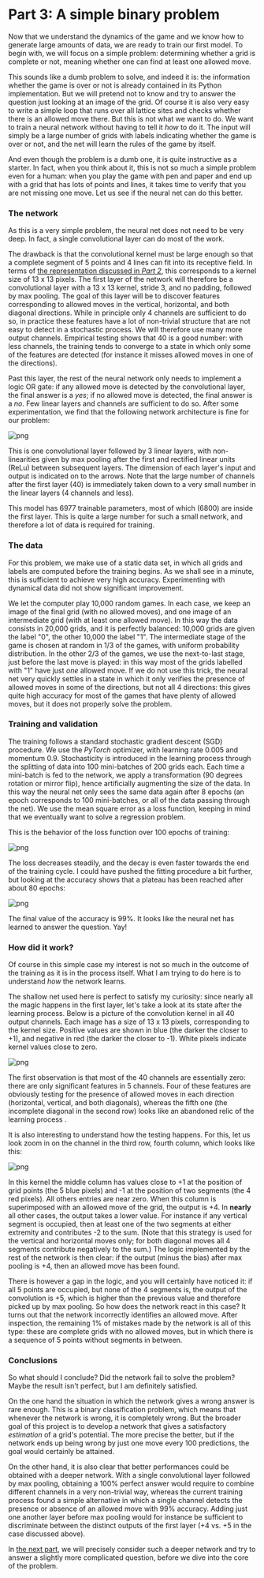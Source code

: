 # Part 3: A simple binary problem

Now that we understand the dynamics of the game and we know how to generate large amounts of data, we are ready to train our first model. To begin with, we will focus on a simple problem: determining whether a grid is complete or not, meaning whether one can find at least one allowed move.

This sounds like a dumb problem to solve, and indeed it is: the information whether the game is over or not is already contained in its Python implementation. But we will pretend not to know and try to answer the question just looking at an image of the grid. Of course it is also very easy to write a simple loop that runs over all lattice sites and checks whether there is an allowed move there. But this is not what we want to do. We want to train a neural network without having to tell it *how* to do it. The input will simply be a large number of grids with labels indicating whether the game is over or not, and the net will learn the rules of the game by itself.

And even though the problem is a dumb one, it is quite instructive as a starter. In fact, when you think about it, this is not so much a simple problem even for a human: when you play the game with pen and paper and end up with a grid that has lots of points and lines, it takes time to verify that you are not missing one move. Let us see if the neural net can do this better.

### The network

As this is a very simple problem, the neural net does not need to be very deep. In fact, a single convolutional layer can do most of the work.

The drawback is that the convolutional kernel must be large enough so that a complete segment of 5 points and 4 lines can fit into its receptive field. In terms of [the representation discussed in *Part 2*](/2022/01/05/Part_2_Data.html), this corresponds to a kernel size of 13 x 13 pixels. The first layer of the network will therefore be a convolutional layer with a 13 x 13 kernel, stride 3, and no padding, followed by max pooling. The goal of this layer will be to discover features corresponding to allowed moves in the vertical, horizontal, and both diagonal directions. While in principle only 4 channels are sufficient to do so, in practice these features have a lot of non-trivial structure that are not easy to detect in a stochastic process. We will therefore use many more output channels. Empirical testing shows that 40 is a good number: with less channels, the training tends to converge to a state in which only some of the features are detected (for instance it misses allowed moves in one of the directions).

Past this layer, the rest of the neural network only needs to implement a logic OR gate: if any allowed move is detected by the convolutional layer, the final answer is a *yes*; if no allowed move is detected, the final answer is a *no*.
Few linear layers and channels are sufficient to do so. After some experimentation, we find that the following network architecture is fine for our problem:

![png](Part_3_Binary_problem_images/Democritus_architecture.png 'Network architecture')

This is one convolutional layer followed by 3 linear layers, with non-linearities given by max pooling after the first and rectified linear units (ReLu) between subsequent layers. The dimension of each layer's input and output is indicated on to the arrows. Note that the large number of channels after the first layer (40) is immediately taken down to a very small number in the linear layers (4 channels and less).

This model has 6977 trainable parameters, most of which (6800) are inside the first layer.
This is quite a large number for such a small network, and therefore a lot of data is required for training.

### The data

For this problem, we make use of a static data set, in which all grids and labels are computed before the training begins. As we shall see in a minute, this is sufficient to achieve very high accuracy. Experimenting with dynamical data did not show significant improvement.

We let the computer play 10,000 random games. In each case, we keep an image of the final grid (with no allowed moves), and one image of an intermediate grid (with at least one allowed move). In this way the data consists in 20,000 grids, and it is perfectly balanced: 10,000 grids are given the label "0", the other 10,000 the label "1". The intermediate stage of the game is chosen at random in 1/3 of the games, with uniform probability distribution. In the other 2/3 of the games, we use the next-to-last stage, just before the last move is played: in this way most of the grids labelled with "1" have just *one* allowed move. If we do not use this trick, the neural net very quickly settles in a state in which it only verifies the presence of allowed moves in some of the directions, but not all 4 directions: this gives quite high accuracy for most of the games that have plenty of allowed moves, but it does not properly solve the problem. 

### Training and validation

The training follows a standard stochastic gradient descent (SGD) procedure. We use the *PyTorch* optimizer, with learning rate 0.005 and momentum 0.9. 
Stochasticity is introduced in the learning process through the splitting of data into 100 mini-batches of 200 grids each.
Each time a mini-batch is fed to the network, we apply a transformation (90 degrees rotation or mirror flip), hence artificially augmenting the size of the data. In this way the neural net only sees the same data again after 8 epochs (an epoch corresponds to 100 mini-batches, or all of the data passing through the net).
We use the mean square error as a loss function, keeping in mind that we eventually want to solve a regression problem.

This is the behavior of the loss function over 100 epochs of training:

![png](/images/Democritus_loss.png 'A pretty smooth learning curve on a logarithmic scale.')

The loss decreases steadily, and the decay is even faster towards the end of the training cycle. I could have pushed the fitting procedure a bit further, but looking at the accuracy shows that a plateau has been reached after about 80 epochs:

![png](/images/Democritus_accuracy.png 'Accuracy measures whether the output is larger or smaller than 0.5, and matching the label.')

The final value of the accuracy is 99%.
It looks like the neural net has learned to answer the question. Yay!

### How did it work?



Of course in this simple case my interest is not so much in the outcome of the training as it is in the process itself. What I am trying to do here is to understand *how* the network learns.

The shallow net used here is perfect to satisfy my curiosity: since nearly all the magic happens in the first layer, let's take a look at its state after the learning process. Below is a picture of the convolution kernel in all 40 output channels. Each image has a size of 13 x 13 pixels, corresponding to the kernel size. Positive values are shown in blue (the darker the closer to +1), and negative in red (the darker the closer to -1). White pixels indicate kernel values close to zero.

![png](/images/Democritus_convlayer.png 'State of the first layer at the end of the training process.')

The first observation is that most of the 40 channels are essentially zero: there are only significant features in 5 channels. Four of these features are obviously testing for the presence of allowed moves in each direction (horizontal, vertical, and both diagonals), whereas the fifth one (the incomplete diagonal in the second row) looks like an abandoned relic of the learning process .

It is also interesting to understand how the testing happens. For this, let us look zoom in on the channel in the third row, fourth column, which looks like this:

![png](/images/Democritus_convlayer_zoom.png 'The state of one of the most interesting channels.')

In this kernel the middle column has values close to +1 at the position of grid points (the 5 blue pixels) and -1 at the position of two segments (the 4 red pixels). All others entries are near zero. When this column is superimposed with an allowed move of the grid, the output is +4. In **nearly** all other cases, the output takes a lower value. For instance if any vertical segment is occupied, then at least one of the two segments at either extremity and contributes -2 to the sum. (Note that this strategy is used for the vertical and horizontal moves only; for both diagonal moves all 4 segments contribute negatively to the sum.)
The logic implemented by the rest of the network is then clear: if the output (minus the bias) after max pooling is +4, then an allowed move has been found.

There is however a gap in the logic, and you will certainly have noticed it: if all 5 points are occupied, but none of the 4 segments is, the output of the convolution is +5, which is higher than the previous value and therefore picked up by max pooling. So how does the network react in this case? It turns out that the network incorrectly identifies an allowed move. After inspection, the remaining 1% of mistakes made by the network is all of this type: these are complete grids with no allowed moves, but in which there is a sequence of 5 points without segments in between. 


### Conclusions

So what should I conclude? Did the network fail to solve the problem? Maybe the result isn't perfect, but I am definitely satisfied.

On the one hand the situation in which the network gives a wrong answer is rare enough. This is a binary classification problem, which means that whenever the network is wrong, it is completely wrong. But the broader goal of this project is to develop a network that gives a satisfactory *estimation* of a grid's potential. The more precise the better, but if the network ends up being wrong by just one move every 100 predictions, the goal would certainly be attained.

On the other hand, it is also clear that better performances could be obtained with a deeper network. With a single convolutional layer followed by max pooling, obtaining a 100% perfect answer would require to combine different channels in a very non-trivial way, whereas the current training process found a simple alternative in which a single channel detects the presence or absence of an allowed move with 99% accuracy. Adding just one another layer before max pooling would for instance be sufficient to discriminate between the distinct outputs of the first layer (+4 vs. +5 in the case discussed above).

In [the next part](/), we will precisely consider such a deeper network and try to answer a slightly more complicated question, before we dive into the core of the problem.

